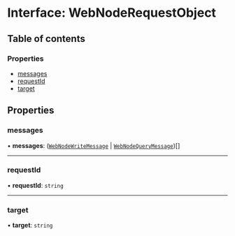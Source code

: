 # Interface: WebNodeRequestObject

## Table of contents

### Properties

- [messages](WebNodeRequestObject.md#messages)
- [requestId](WebNodeRequestObject.md#requestid)
- [target](WebNodeRequestObject.md#target)

## Properties

### messages

• **messages**: ([`WebNodeWriteMessage`](WebNodeWriteMessage.md) \| [`WebNodeQueryMessage`](WebNodeQueryMessage.md))[]

___

### requestId

• **requestId**: `string`

___

### target

• **target**: `string`
